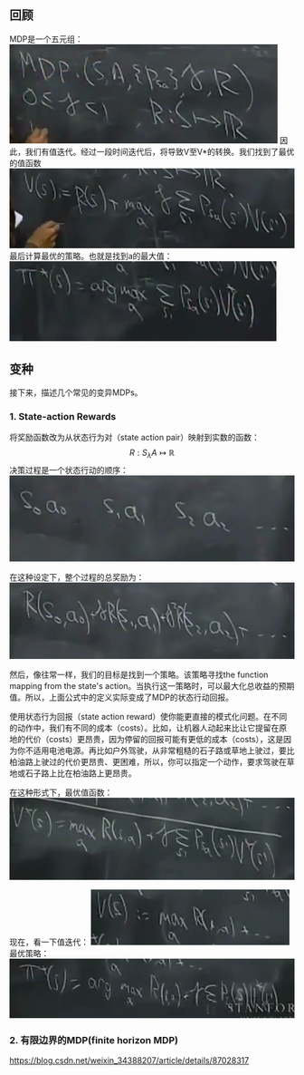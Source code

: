 ## 回顾
MDP是一个五元组：
![](https://raw.githubusercontent.com/fray-hao/images/master/20190605082650.png)
因此，我们有值迭代。经过一段时间迭代后，将导致V至V*的转换。我们找到了最优的值函数
![](https://raw.githubusercontent.com/fray-hao/images/master/20190605082822.png)
最后计算最优的策略。也就是找到a的最大值：
![](https://raw.githubusercontent.com/fray-hao/images/master/20190605083228.png)


## 变种
接下来，描述几个常见的变异MDPs。

### 1. State-action Rewards

将奖励函数改为从状态行为对（state action pair）映射到实数的函数：
$$
R: S_\lambda A\mapsto \mathbb{R}
$$
决策过程是一个状态行动的顺序：
![](https://raw.githubusercontent.com/fray-hao/images/master/20190605084553.png)

在这种设定下，整个过程的总奖励为：
![](https://raw.githubusercontent.com/fray-hao/images/master/20190605084801.png)

然后，像往常一样，我们的目标是找到一个策略。该策略寻找the function mapping from the state's action。当执行这一策略时，可以最大化总收益的预期值。所以，上面公式中的定义实际变成了MDP的状态行动回报。

使用状态行为回报（state action reward）使你能更直接的模式化问题。在不同的动作中，我们有不同的成本（costs）。比如，让机器人动起来比让它提留在原地的代价（costs）更昂贵，因为停留的回报可能有更低的成本（costs），这是因为你不适用电池电源。再比如户外驾驶，从非常粗糙的石子路或草地上驶过，要比柏油路上驶过的代价更昂贵、更困难，所以，你可以指定一个动作，要求驾驶在草地或石子路上比在柏油路上更昂贵。

在这种形式下，最优值函数：
![](https://raw.githubusercontent.com/fray-hao/images/master/20190605090246.png)

现在，看一下值迭代：
![](https://raw.githubusercontent.com/fray-hao/images/master/20190605090647.png)
最优策略：
![](https://raw.githubusercontent.com/fray-hao/images/master/20190605090809.png)
### 2. 有限边界的MDP(finite horizon MDP)

https://blog.csdn.net/weixin_34388207/article/details/87028317